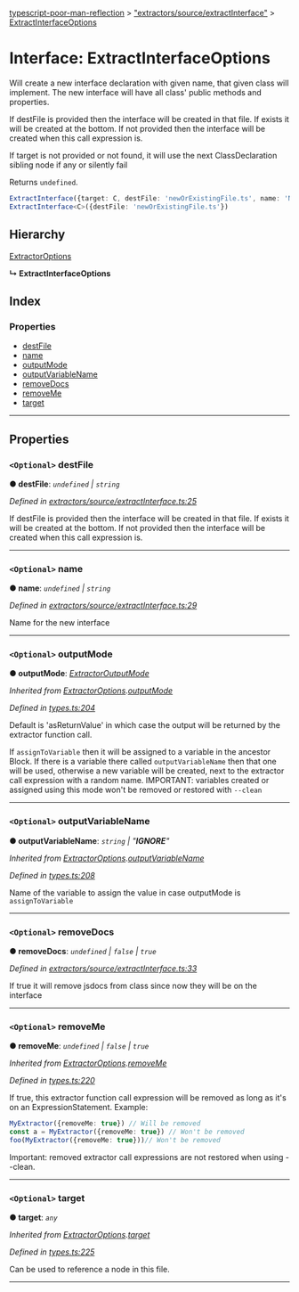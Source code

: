 [typescript-poor-man-reflection](../README.md) > ["extractors/source/extractInterface"](../modules/_extractors_source_extractinterface_.md) > [ExtractInterfaceOptions](../interfaces/_extractors_source_extractinterface_.extractinterfaceoptions.md)

# Interface: ExtractInterfaceOptions

Will create a new interface declaration with given name, that given class will implement. The new interface will have all class' public methods and properties.

If destFile is provided then the interface will be created in that file. If exists it will be created at the bottom. If not provided then the interface will be created when this call expression is.

If target is not provided or not found, it will use the next ClassDeclaration sibling node if any or silently fail

Returns `undefined`.

```ts
ExtractInterface({target: C, destFile: 'newOrExistingFile.ts', name: 'NewInterface'})
ExtractInterface<C>({destFile: 'newOrExistingFile.ts'})
```

## Hierarchy

 [ExtractorOptions](_types_.extractoroptions.md)

**↳ ExtractInterfaceOptions**

## Index

### Properties

* [destFile](_extractors_source_extractinterface_.extractinterfaceoptions.md#destfile)
* [name](_extractors_source_extractinterface_.extractinterfaceoptions.md#name)
* [outputMode](_extractors_source_extractinterface_.extractinterfaceoptions.md#outputmode)
* [outputVariableName](_extractors_source_extractinterface_.extractinterfaceoptions.md#outputvariablename)
* [removeDocs](_extractors_source_extractinterface_.extractinterfaceoptions.md#removedocs)
* [removeMe](_extractors_source_extractinterface_.extractinterfaceoptions.md#removeme)
* [target](_extractors_source_extractinterface_.extractinterfaceoptions.md#target)

---

## Properties

<a id="destfile"></a>

### `<Optional>` destFile

**● destFile**: *`undefined` \| `string`*

*Defined in [extractors/source/extractInterface.ts:25](https://github.com/cancerberoSgx/typescript-poor-man-reflection/blob/73575a8/src/extractors/source/extractInterface.ts#L25)*

If destFile is provided then the interface will be created in that file. If exists it will be created at the bottom. If not provided then the interface will be created when this call expression is.

___
<a id="name"></a>

### `<Optional>` name

**● name**: *`undefined` \| `string`*

*Defined in [extractors/source/extractInterface.ts:29](https://github.com/cancerberoSgx/typescript-poor-man-reflection/blob/73575a8/src/extractors/source/extractInterface.ts#L29)*

Name for the new interface

___
<a id="outputmode"></a>

### `<Optional>` outputMode

**● outputMode**: *[ExtractorOutputMode](../modules/_types_.md#extractoroutputmode)*

*Inherited from [ExtractorOptions](_types_.extractoroptions.md).[outputMode](_types_.extractoroptions.md#outputmode)*

*Defined in [types.ts:204](https://github.com/cancerberoSgx/typescript-poor-man-reflection/blob/73575a8/src/types.ts#L204)*

Default is 'asReturnValue' in which case the output will be returned by the extractor function call.

If `assignToVariable` then it will be assigned to a variable in the ancestor Block. If there is a variable there called `outputVariableName` then that one will be used, otherwise a new variable will be created, next to the extractor call expression with a random name. IMPORTANT: variables created or assigned using this mode won't be removed or restored with `--clean`

___
<a id="outputvariablename"></a>

### `<Optional>` outputVariableName

**● outputVariableName**: *`string` \| "__IGNORE__"*

*Inherited from [ExtractorOptions](_types_.extractoroptions.md).[outputVariableName](_types_.extractoroptions.md#outputvariablename)*

*Defined in [types.ts:208](https://github.com/cancerberoSgx/typescript-poor-man-reflection/blob/73575a8/src/types.ts#L208)*

Name of the variable to assign the value in case outputMode is `assignToVariable`

___
<a id="removedocs"></a>

### `<Optional>` removeDocs

**● removeDocs**: *`undefined` \| `false` \| `true`*

*Defined in [extractors/source/extractInterface.ts:33](https://github.com/cancerberoSgx/typescript-poor-man-reflection/blob/73575a8/src/extractors/source/extractInterface.ts#L33)*

If true it will remove jsdocs from class since now they will be on the interface

___
<a id="removeme"></a>

### `<Optional>` removeMe

**● removeMe**: *`undefined` \| `false` \| `true`*

*Inherited from [ExtractorOptions](_types_.extractoroptions.md).[removeMe](_types_.extractoroptions.md#removeme)*

*Defined in [types.ts:220](https://github.com/cancerberoSgx/typescript-poor-man-reflection/blob/73575a8/src/types.ts#L220)*

If true, this extractor function call expression will be removed as long as it's on an ExpressionStatement. Example:

```ts
MyExtractor({removeMe: true}) // Will be removed
const a = MyExtractor({removeMe: true}) // Won't be removed
foo(MyExtractor({removeMe: true}))// Won't be removed
```

Important: removed extractor call expressions are not restored when using --clean.

___
<a id="target"></a>

### `<Optional>` target

**● target**: *`any`*

*Inherited from [ExtractorOptions](_types_.extractoroptions.md).[target](_types_.extractoroptions.md#target)*

*Defined in [types.ts:225](https://github.com/cancerberoSgx/typescript-poor-man-reflection/blob/73575a8/src/types.ts#L225)*

Can be used to reference a node in this file.

___

